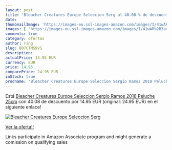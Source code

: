 ```yaml
---
layout: post
title: 'Bleacher Creatures Europe Seleccion Serg al 40.08 % de descuento'
date: 
thumbnailImage: 'https://images-eu.ssl-images-amazon.com/images/I/41wAR%2B3au2L._SL200_.jpg'
images: [ 'https://images-eu.ssl-images-amazon.com/images/I/41wAR%2B3au2L._SL200_.jpg' ]
comments: true
category: ofertas
author: ring
slug: B07CTMS9VS
description:
actualPrice: 14.95 EUR
currency: EUR
price: 14.95
comparePrice: 24.95 EUR
inStock: true
prodname: 'Bleacher Creatures Europe Seleccion Sergio Ramos 2018 Peluche 25cm'
---
```


Está [Bleacher Creatures Europe Seleccion Sergio Ramos 2018 Peluche 25cm](https://www.amazon.es/dp/B07CTMS9VS/?tag=tolees-21) con 40.08 de descuento por 14.95 EUR (original: 24.95 EUR) en el siguiente enlace!

[![Bleacher Creatures Europe Seleccion Serg](https://images-eu.ssl-images-amazon.com/images/I/41wAR%2B3au2L._SL200_.jpg)](https://www.amazon.es/dp/B07CTMS9VS/?tag=tolees-21)

[Ver la oferta!!](https://www.amazon.es/dp/B07CTMS9VS/?tag=tolees-21)

Links participate in Amazon Associate program and might generate a comission on qualifying sales


